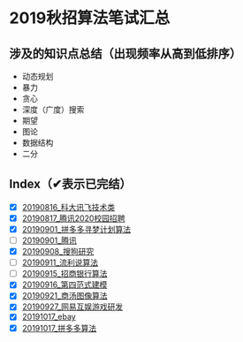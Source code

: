# 2019秋招算法笔试汇总

## 涉及的知识点总结（出现频率从高到低排序）

* 动态规划
* 暴力
* 贪心
* 深度（广度）搜索
* 期望
* 图论
* 数据结构
* 二分

## Index（✔表示已完结）

- [x] [20190816_科大讯飞技术类](./20190816_科大讯飞技术类)
- [x] [20190817_腾讯2020校园招聘](./20190817_腾讯2020校园招聘)
- [x] [20190901_拼多多寻梦计划算法](./20190901_拼多多寻梦计划算法)
- [ ] [20190901_腾讯](./20190901_腾讯)
- [x] [20190908_搜狗研究](./20190908_搜狗研究)
- [ ] [20190911_流利说算法](./20190911_流利说算法)
- [ ] [20190915_招商银行算法](./20190915_招商银行算法)
- [x] [20190916_第四范式建模](./20190916_第四范式建模)
- [x] [20190921_商汤图像算法](./20190921_商汤图像算法)
- [x] [20190927_网易互娱游戏研发](./20190927_网易互娱游戏研发)
- [x] [20191017_ebay](./20191017_ebay)
- [x] [20191017_拼多多算法](./20191017_拼多多算法)
